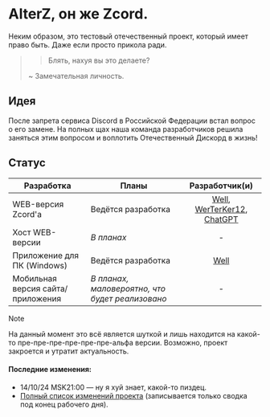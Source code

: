 # AlterZ, он же Zcord.
Неким образом, это тестовый отечественный проект, который имеет право быть. Даже если просто прикола ради.  
>>  
>> Блять, нахуя вы это делаете?
>>  
> ~ Замечательная личность.

## Идея
После запрета сервиса Discord в Российской Федерации встал вопрос о его замене. На полных щах наша команда разработчиков решила заняться этим вопросом и воплотить Отечественный Дискорд в жизнь!

## Статус

| Разработка                                               | Планы                                 | Разработчик(и)|
| -------------------------------------------------------- | ------------------------------------- | :-----------: |
| WEB-версия Zcord'a                                       | Ведётся разработка                    | [Well](https://github.com/zxWell), [WerTerKer12](https://github.com/WerTerKer12), [ChatGPT](https://chatgpt.com/) |
| Хост WEB-версии                                          | *В планах*                            |       -       |
| Приложение для ПК (Windows)                              | Ведётся разработка                    |       [Well](https://github.com/zxWell)       |
| Мобильная версия сайта/приложения             | *В планах, маловероятно, что будет реализовано*              |       -       |

> [!NOTE]
> На данный момент это всё является шуткой и лишь находится на какой-то пре-пре-пре-пре-пре-пре-альфа версии. Возможно, проект закроется и утратит актуальность.

#### Последние изменения:
- 14/10/24 MSK21:00 — ну я хуй знает, какой-то пиздец.
- [Полный список изменений проекта](https://github.com/zxWell/AlterZ-Zcord-/blob/main/changelog.log) (записывается только сводка под конец рабочего дня).  
